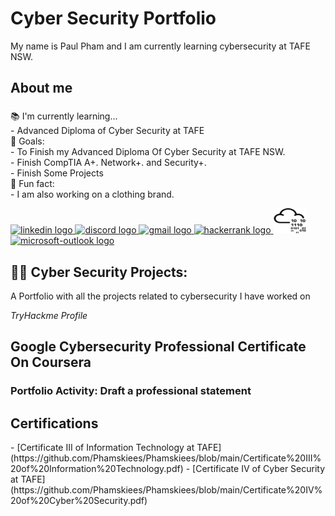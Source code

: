 <h1 align="left">Cyber Security Portfolio</h1>

<p align="left">My name is Paul Pham and I am currently learning cybersecurity at TAFE NSW.</p>

<h2 align="left">About me</h2>

###

<p align="left">📚 I'm currently learning...<br>- Advanced Diploma of Cyber Security at TAFE
  <br>🎯 Goals: <br>- To Finish my Advanced Diploma Of Cyber Security at TAFE NSW.<br>- Finish CompTIA A+. Network+. and Security+.<br>- Finish Some Projects<br>
  🎲 Fun fact: <br>- I am also working on a clothing brand.</p>


<div align="left">
  <a href="https://www.linkedin.com/in/paul-pham-96463a257/" target="_blank">
    <img src="https://raw.githubusercontent.com/maurodesouza/profile-readme-generator/master/src/assets/icons/social/linkedin/default.svg" width="52" height="40" alt="linkedin logo"  />
  </a>
  <a href="https://discord.com/duypham02" target="_blank">
    <img src="https://raw.githubusercontent.com/maurodesouza/profile-readme-generator/master/src/assets/icons/social/discord/default.svg" width="52" height="40" alt="discord logo"  />
  </a>
  <a href="paulpham097@gmail.com" target="_blank">
    <img src="https://raw.githubusercontent.com/maurodesouza/profile-readme-generator/master/src/assets/icons/social/gmail/default.svg" width="52" height="40" alt="gmail logo"  />
  </a>
  <a href="https://www.hackerrank.com/profile/paulpham097" target="_blank">
    <img src="https://raw.githubusercontent.com/maurodesouza/profile-readme-generator/master/src/assets/icons/social/hackerrank/default.svg" width="52" height="40" alt="hackerrank logo"  />
  </a>
  <a href="https://tryhackme.com/r/p/paulpham097" target="_blank">
    <img src="https://raw.githubusercontent.com/maurodesouza/profile-readme-generator/master/src/assets/icons/social/tryhackme/default.svg" width="52" height="40" alt="tryhackme logo"  />
  </a>
  <a href="paulduypham@outlook.com" target="_blank">
    <img src="https://raw.githubusercontent.com/maurodesouza/profile-readme-generator/master/src/assets/icons/social/microsoft-outlook/default.svg" width="52" height="40" alt="microsoft-outlook logo"  />
  </a>
</div>

<h2>👨‍💻 Cyber Security Projects:</h2>
A Portfolio with all the projects related to cybersecurity I have worked on


*TryHackme Profile*

## Google Cybersecurity Professional Certificate On Coursera

### Portfolio Activity: Draft a professional statement

<h2> Certifications</h2>
- [Certificate III of Information Technology at TAFE] (https://github.com/Phamskiees/Phamskiees/blob/main/Certificate%20III%20of%20Information%20Technology.pdf)
- [Certificate IV of Cyber Security at TAFE] (https://github.com/Phamskiees/Phamskiees/blob/main/Certificate%20IV%20of%20Cyber%20Security.pdf)
